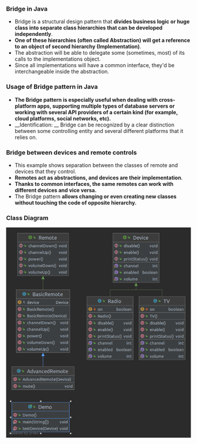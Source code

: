 ### Bridge in Java
* Bridge is a structural design pattern that __divides business logic or huge class into separate class hierarchies that can be developed independently__.
* __One of these hierarchies (often called Abstraction) will get a reference to an object of second hierarchy (Implementation)__.
* The abstraction will be able to delegate some (sometimes, most) of its calls to the implementations object.
* Since all implementations will have a common interface, they'd be interchangeable inside the abstraction.

### Usage of Bridge pattern in Java
* __The Bridge pattern is especially useful when dealing with cross-platform apps, supporting multiple types of database servers or working with several API providers of a certain kind (for example, cloud platforms, social networks, etc).__
* __Identification: __ Bridge can be recognized by a clear distinction between some controlling entity and several different platforms that it relies on.

### Bridge between devices and remote controls
* This example shows separation between the classes of remote and devices that they control.
* __Remotes act as abstractions, and devices are their implementation__.
* __Thanks to common interfaces, the same remotes can work with different devices and vice versa.__
* The Bridge pattern __allows changing or even creating new classes without touching the code of opposite hierarchy.__

### Class Diagram
![Bridge pattern](images/bridge-pattern.png)